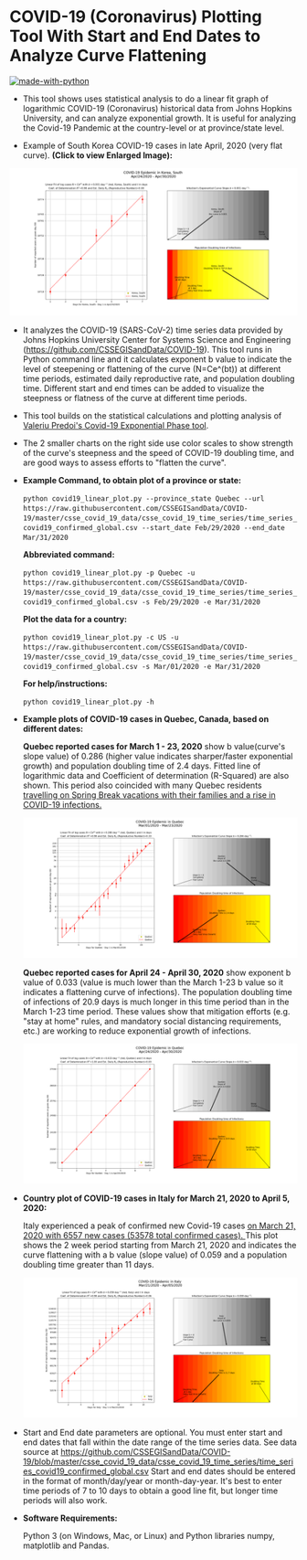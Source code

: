 COVID-19 (Coronavirus) Plotting Tool With Start and End Dates to Analyze Curve Flattening
==========================================================================================

[![made-with-python](https://img.shields.io/badge/Made%20with-Python-1f425f.svg)](https://www.python.org/)

* This tool shows uses statistical analysis to do a linear fit graph of logarithmic COVID-19 (Coronavirus) historical data from Johns Hopkins University, and can analyze exponential growth. It is useful for analyzing the Covid-19 Pandemic at the country-level or at province/state level.

* Example of South Korea COVID-19 cases in late April, 2020 (very flat curve). __(Click to view Enlarged Image):__ 

![South Korea](example_plots/South_Korea_Late_April_2020.png "Click to see enlarged South Korea plot image")

* It analyzes the COVID-19 (SARS-CoV-2) time series data provided by Johns Hopkins University Center for Systems Science and Engineering (https://github.com/CSSEGISandData/COVID-19). This tool runs in Python command line and it calculates exponent b value to indicate the level of steepening or flattening of the curve (N=Ce^(bt)) at different time periods, estimated daily reproductive rate, and population doubling time.  Different start and end times can be added to visualize the steepness or flatness of the curve at different time periods.

* This tool builds on the statistical calculations and plotting analysis of [Valeriu Predoi's Covid-19 Exponential Phase tool](https://github.com/valeriupredoi/COVID-19_LINEAR/blob/master/README.md#Introduction). 

* The 2 smaller charts on the right side use color scales to show strength of the curve's steepness and the speed of COVID-19 doubling time, and are good ways to assess efforts to "flatten the curve". 

* __Example Command, to obtain plot of a province or state:__

    `python covid19_linear_plot.py --province_state Quebec --url https://raw.githubusercontent.com/CSSEGISandData/COVID-19/master/csse_covid_19_data/csse_covid_19_time_series/time_series_covid19_confirmed_global.csv --start_date Feb/29/2020 --end_date Mar/31/2020`

    __Abbreviated command:__

    `python covid19_linear_plot.py -p Quebec -u https://raw.githubusercontent.com/CSSEGISandData/COVID-19/master/csse_covid_19_data/csse_covid_19_time_series/time_series_covid19_confirmed_global.csv -s Feb/29/2020 -e Mar/31/2020`
    
    __Plot the data for a country:__
    
    `python covid19_linear_plot.py -c US -u https://raw.githubusercontent.com/CSSEGISandData/COVID-19/master/csse_covid_19_data/csse_covid_19_time_series/time_series_covid19_confirmed_global.csv -s Mar/01/2020 -e Mar/31/2020`

    __For help/instructions:__
    
    `python covid19_linear_plot.py -h`

* __Example plots of COVID-19 cases in Quebec, Canada, based on different dates:__

  __Quebec reported cases for March 1 - 23, 2020__ show  b value(curve's slope value) of 0.286 (higher value indicates sharper/faster exponential growth) and population doubling time of 2.4 days. Fitted line of logarithmic data and Coefficient of determination (R-Squared) are also shown. This period also coincided with many Quebec residents [travelling on Spring Break vacations with their families and a rise in COVID-19 infections.](https://www.theglobeandmail.com/canada/article-why-quebecs-coronavirus-cases-have-skyrocketed/)

  ![Quebec1](example_plots/Quebec_March_1_23_2020.png "Click to see enlarged Quebec plot image")

  __Quebec reported cases for April 24 - April 30, 2020__ show exponent b value of 0.033 (value is much lower than the March 1-23 b value so it indicates a flattening curve of infections). The population doubling time of infections of 20.9 days is much longer in this time period than in the March 1-23 time period. These values show that mitigation efforts (e.g. "stay at home" rules, and mandatory social distancing requirements, etc.) are working to reduce exponential growth of infections.
   
  ![Quebec2](example_plots/Quebec_Late_April_2020.png "Click to see enlarged Quebec plot image")

* __Country plot of COVID-19 cases in Italy for March 21, 2020 to April 5, 2020:__

  Italy experienced a peak of confirmed new Covid-19 cases [on March 21, 2020 with 6557 new cases (53578 total confirmed cases).
  ](https://github.com/CSSEGISandData/COVID-19/blob/master/csse_covid_19_data/csse_covid_19_time_series/time_series_covid19_confirmed_global.csv)  This plot shows the 2 week period starting from March 21, 2020 and indicates the curve flattening with a b value (slope value) of 0.059 and a population doubling time greater than 11 days. 
  
  ![Italy](example_plots/Italy_March_21_April_5_2020.png "Click to see enlarged Italy plot image")

* Start and End date parameters are optional.  You must enter start and end dates that fall within the date range of the time series data. See data source at 
https://github.com/CSSEGISandData/COVID-19/blob/master/csse_covid_19_data/csse_covid_19_time_series/time_series_covid19_confirmed_global.csv
Start and end dates should be entered in the format of month/day/year or month-day-year. It's best to enter time periods of 7 to 10 days to obtain a good line fit, but longer time periods will also work.

* __Software Requirements:__ 

    Python 3 (on Windows, Mac, or Linux) and Python libraries numpy, matplotlib and Pandas. 
